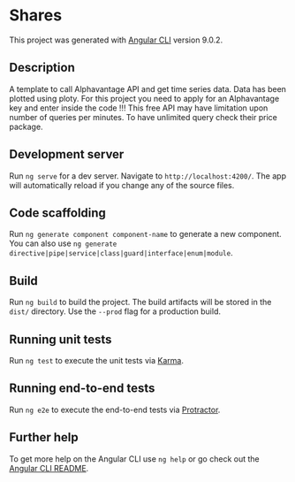 # Shares
This project was generated with [Angular CLI](https://github.com/angular/angular-cli) version 9.0.2.

## Description
A template to call Alphavantage API and get time series data.  Data has been plotted using ploty.
For this project you need to apply for an Alphavantage key and enter inside the code !!!
This free API may have limitation upon number of queries per minutes.  To have unlimited query check their price package.

## Development server

Run `ng serve` for a dev server. Navigate to `http://localhost:4200/`. The app will automatically reload if you change any of the source files.

## Code scaffolding

Run `ng generate component component-name` to generate a new component. You can also use `ng generate directive|pipe|service|class|guard|interface|enum|module`.

## Build

Run `ng build` to build the project. The build artifacts will be stored in the `dist/` directory. Use the `--prod` flag for a production build.

## Running unit tests

Run `ng test` to execute the unit tests via [Karma](https://karma-runner.github.io).

## Running end-to-end tests

Run `ng e2e` to execute the end-to-end tests via [Protractor](http://www.protractortest.org/).

## Further help

To get more help on the Angular CLI use `ng help` or go check out the [Angular CLI README](https://github.com/angular/angular-cli/blob/master/README.md).
